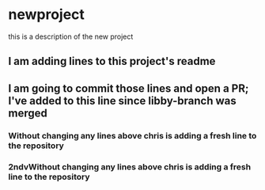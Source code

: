# newproject 
this is a description of the new project 
## I am adding lines to this project's readme
## I am going to commit those lines and open a PR; I've added to this line since libby-branch was merged


### Without changing any lines above chris is adding a fresh line to the repository
### 2ndvWithout changing any lines above chris is adding a fresh line to the repository
